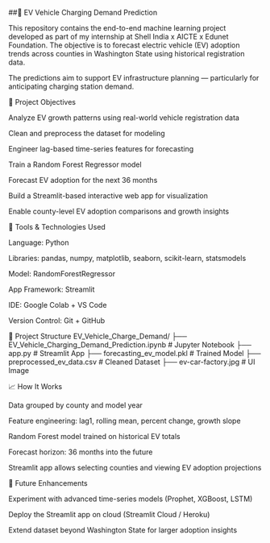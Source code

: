 ##🔌 EV Vehicle Charging Demand Prediction

This repository contains the end-to-end machine learning project developed as part of my internship at Shell India x AICTE x Edunet Foundation.
The objective is to forecast electric vehicle (EV) adoption trends across counties in Washington State using historical registration data.

The predictions aim to support EV infrastructure planning — particularly for anticipating charging station demand.

🎯 Project Objectives

Analyze EV growth patterns using real-world vehicle registration data

Clean and preprocess the dataset for modeling

Engineer lag-based time-series features for forecasting

Train a Random Forest Regressor model

Forecast EV adoption for the next 36 months

Build a Streamlit-based interactive web app for visualization

Enable county-level EV adoption comparisons and growth insights

🧰 Tools & Technologies Used

Language: Python

Libraries: pandas, numpy, matplotlib, seaborn, scikit-learn, statsmodels

Model: RandomForestRegressor

App Framework: Streamlit

IDE: Google Colab + VS Code

Version Control: Git + GitHub

📁 Project Structure
EV_Vehicle_Charge_Demand/
├── EV_Vehicle_Charging_Demand_Prediction.ipynb   # Jupyter Notebook
├── app.py                                       # Streamlit App
├── forecasting_ev_model.pkl                     # Trained Model
├── preprocessed_ev_data.csv                     # Cleaned Dataset
├── ev-car-factory.jpg                           # UI Image

📈 How It Works

Data grouped by county and model year

Feature engineering: lag1, rolling mean, percent change, growth slope

Random Forest model trained on historical EV totals

Forecast horizon: 36 months into the future

Streamlit app allows selecting counties and viewing EV adoption projections

🚀 Future Enhancements

Experiment with advanced time-series models (Prophet, XGBoost, LSTM)

Deploy the Streamlit app on cloud (Streamlit Cloud / Heroku)

Extend dataset beyond Washington State for larger adoption insights
